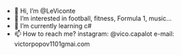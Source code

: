 - 👋 Hi, I’m @LeViconte
- 👀 I’m interested in football, fitness, Formula 1, music...
- 🌱 I’m currently learning c#
- 📫 How to reach me? instagram: @vico.capalot e-mail: victorpopov1101gmai.com

<!---
LeViconte/LeViconte is a ✨ special ✨ repository because its `README.md` (this file) appears on your GitHub profile.
You can click the Preview link to take a look at your changes.
--->
